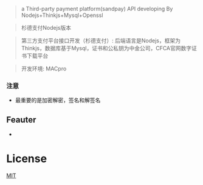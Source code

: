 > a Third-party payment platform(sandpay) API developing By Nodejs+Thinkjs+Mysql+Openssl

> 杉德支付Nodejs版本

> 第三方支付平台接口开发（杉德支付）: 后端语言是Nodejs，框架为Thinkjs，数据库基于Mysql，证书和公私钥为中金公司，CFCA官网数字证书下载平台

> 开发环境: MACpro

### 注意
- 最重要的是加密解密，签名和解签名

## Feauter

* 



# License
[MIT](http://opensource.org/licenses/MIT)
